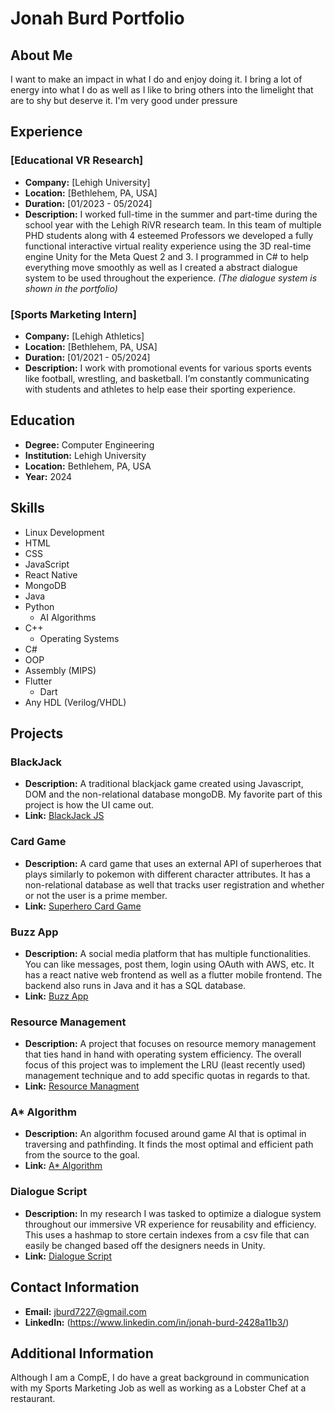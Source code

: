 # Jonah Burd Portfolio

## About Me
I want to make an impact in what I do and enjoy doing it. I bring a lot of energy into what I do as well as I like to bring others into the limelight that are to shy but deserve it. I'm very good under pressure

## Experience
### [Educational VR Research]
- **Company:** [Lehigh University]
- **Location:** [Bethlehem, PA, USA]
- **Duration:** [01/2023 - 05/2024]
- **Description:** 
  I worked full-time in the summer and part-time during the school year with the Lehigh RiVR research team. In this team of multiple PHD students along with 4 esteemed Professors we developed a fully functional interactive virtual reality experience using the 3D real-time engine Unity for the Meta Quest 2 and 3. I programmed in C# to help everything move smoothly as well as I created a abstract dialogue system to be used throughout the experience. *(The dialogue system is shown in the portfolio)*

### [Sports Marketing Intern]
- **Company:** [Lehigh Athletics]
- **Location:** [Bethlehem, PA, USA]
- **Duration:** [01/2021 - 05/2024]
- **Description:** 
  I work with promotional events for various sports events like football, wrestling, and basketball. I’m constantly communicating with students and athletes to help ease their sporting experience.

## Education
- **Degree:** Computer Engineering
- **Institution:** Lehigh University
- **Location:** Bethlehem, PA, USA
- **Year:** 2024

## Skills
- Linux Development
- HTML
- CSS
- JavaScript
- React Native
- MongoDB
- Java
- Python
  - AI Algorithms
- C++
  - Operating Systems
- C#
- OOP
- Assembly (MIPS)
- Flutter
  - Dart
- Any HDL (Verilog/VHDL)

## Projects
### BlackJack 
- **Description:** A traditional blackjack game created using Javascript, DOM and the non-relational database mongoDB. My favorite part of this project is how the UI came out. 
- **Link:** [BlackJack JS](https://github.com/Jayburd727/Projects/tree/main/BlackJack%20JS)

### Card Game
- **Description:** A card game that uses an external API of superheroes that plays similarly to pokemon with different character attributes. It has a non-relational database as well that tracks user registration and whether or not the user is a prime member. 
- **Link:** [Superhero Card Game](https://github.com/Jayburd727/Projects/tree/main/Astar%20Algorithm)

### Buzz App
- **Description:** A social media platform that has multiple functionalities. You can like messages, post them, login using OAuth with AWS, etc. It has a react native web frontend as well as a flutter mobile frontend. The backend also runs in Java and it has a SQL database.
- **Link:** [Buzz App](https://github.com/Jayburd727/Projects/tree/main/Buzz%20App)

### Resource Management
- **Description:** A project that focuses on resource memory management that ties hand in hand with operating system efficiency. The overall focus of this project was to implement the LRU (least recently used) management technique and to add specific quotas in regards to that.
- **Link:** [Resource Managment](https://github.com/Jayburd727/Projects/tree/main/Resource_Management_OS)

### A* Algorithm
- **Description:** An algorithm focused around game AI that is optimal in traversing and pathfinding. It finds the most optimal and efficient path from the source to the goal.
- **Link:** [A* Algorithm](https://github.com/Jayburd727/Projects/tree/main/Astar%20Algorithm)

### Dialogue Script
- **Description:** In my research I was tasked to optimize a dialogue system throughout our immersive VR experience for reusability and efficiency. This uses a hashmap to store certain indexes from a csv file that can easily be changed based off the designers needs in Unity. 
- **Link:** [Dialogue Script](https://github.com/Jayburd727/Projects/tree/main/DialogueSheet)

## Contact Information
- **Email:** jburd7227@gmail.com
- **LinkedIn:** (https://www.linkedin.com/in/jonah-burd-2428a11b3/)

## Additional Information
Although I am a CompE, I do have a great background in communication with my Sports Marketing Job as well as working as a Lobster Chef at a restaurant.


